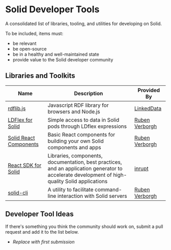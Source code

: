 # Solid Developer Tools

A consolidated list of libraries, tooling, and utilities for developing on Solid.

To be included, items must:
- be relevant
- be open-source
- be in a healthy and well-maintained state
- provide value to the Solid developer community

## Libraries and Toolkits

| Name  | Description | Provided By  |
| ------------- | ------------- | ------------- |
| [rdflib.js](https://github.com/linkeddata/rdflib.js)  | Javascript RDF library for browsers and Node.js | [LinkedData](https://github.com/linkeddata/rdflib.js/)  |
| [LDFlex for Solid](https://github.com/solid/query-ldflex)  | Simple access to data in Solid pods through LDflex expressions | [Ruben Verborgh](https://ruben.verborgh.org/)  |
| [Solid React Components](https://github.com/solid/react-components)  | Basic React components for building your own Solid components and apps | [Ruben Verborgh](https://ruben.verborgh.org/)|
| [React SDK for Solid](https://github.com/inrupt-inc/solid-react-sdk)  | Libraries, components, documentation, best practices, and an application generator to accelerate development of high-quality Solid applications | [inrupt](https://www.inrupt.com)  |
| [solid-cli](https://github.com/solid/solid-cli)  | A utility to facilitate command-line interaction with Solid servers | [Ruben Verborgh](https://ruben.verborgh.org/)  |

## Developer Tool Ideas

If there's something you think the community should work on, submit a pull request and add it to the list below.

- *Replace with first submission*
